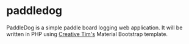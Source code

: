 # paddledog

PaddleDog is a simple paddle board logging web application. 
It will be written in PHP using [Creative Tim's](http://presentation.creative-tim.com/)
Material Bootstrap template.


